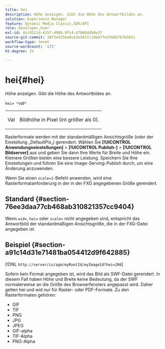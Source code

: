 ```yaml
---
title: hei
description: Höhe anzeigen. Gibt die Höhe des Antwortbildes an.
solution: Experience Manager
feature: Dynamic Media Classic,SDK/API
role: Developer,User
exl-id: dcc9311d-4157-490b-9fc4-47060ddb0e37
source-git-commit: 38f3e425be0ce3e241fc18b477e3f68b7b763b51
workflow-type: tm+mt
source-wordcount: '171'
ht-degree: 1%

---
```


# hei{#hei}

Höhe anzeigen. Gibt die Höhe des Antwortbildes an.

`hei= *`val`*`

<table id="simpletable_627E67D201744588815325F3C55F76A5"> 
 <tr class="strow"> 
  <td class="stentry"> <p><span class="codeph"> <span class="varname"> Val</span></span> </p> </td> 
  <td class="stentry"> <p>Bildhöhe in Pixel (int größer als 0). </p></td> 
 </tr> 
</table>

Rasterformate werden mit der standardmäßigen Ansichtsgröße (oder der Einstellung „DefaultPix„) gerendert. Wählen Sie **[!UICONTROL Anwendungseinstellungen]** > **[!UICONTROL Publish-]** > **[!UICONTROL Bildserver]** aus und geben Sie dann Ihre Werte für Breite und Höhe ein. Kleinere Größen bieten eine bessere Leistung. Speichern Sie Ihre Einstellungen und führen Sie eine Image-Serving-Publish durch, um eine Änderung anzuwenden.

Wenn Sie einen `scale=1`-Befehl anwenden, wird eine Rasterformatanforderung in der in der FXG angegebenen Größe gerendert.

## Standard {#section-76ee3daa77cb468ab310821357cc9404}

Wenn `wid=`, `hei=` oder `scale=` nicht angegeben sind, entspricht das Antwortbild der standardmäßigen Ansichtsgröße, die in der FXG-Datei angegeben ist.

## Beispiel {#section-a91c14d31e71481ba054412d9f642885}

[!DNL `http://server/is/agm/myRootId/myImageId?hei=200`]

Sofern kein Format angegeben ist, wird das Bild als SWF-Datei gerendert. In diesem Fall haben Höhe und Breite keine Bedeutung, da der SWF normalerweise an die Größe des Browserfensters angepasst wird. Daher gelten hei und wid nur für Raster- oder PDF-Formate. Zu den Rasterformaten gehören:

* GIF
* TIF
* PNG
* JPG
* JPEG
* GIF-alpha
* TIF-Alpha
* PNG-Alpha
